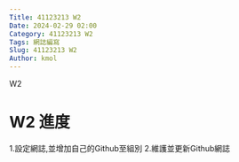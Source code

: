 ```yaml
---
Title: 41123213 W2
Date: 2024-02-29 02:00
Category: 41123213 W2
Tags: 網誌編寫
Slug: 41123213 W2
Author: kmol
---
```


W2

<!-- PELICAN_END_SUMMARY -->
# W2 進度

1.設定網誌,並增加自己的Github至組別
2.維護並更新Github網誌
